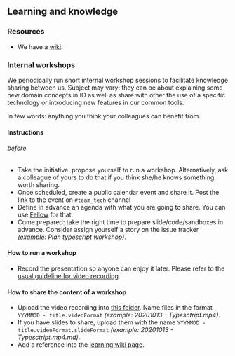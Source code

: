 ## Learning and knowledge

### Resources
* We have a [wiki](https://sites.google.com/pagopa.it/io-wiki/io-home).

### Internal workshops
We periodically run short internal workshop sessions to facilitate knowledge sharing between us.
Subject may vary: they can be about explaining some new domain concepts in IO as well as share with other the use of a specific technology or introducing new features in our common tools.

In few words: anything you think your colleagues can benefit from.
 

#### Instructions
###### before
* Take the initiative: propose yourself to run a workshop. Alternatively, ask a colleague of yours to do that if you think she/he knows something worth sharing. 
* Once scheduled, create a public calendar event and share it. Post the link to the event on `#team_tech` channel
* Define in advance an agenda with what you are going to share. You can use [Fellow](https://pagopa.fellow.app) for that.
* Come prepared: take the right time to prepare slide/code/sandboxes in advance. Consider assign yourself a story on the issue tracker _(example: Plan typescript workshop)_.
#### How to run a workshop
* Record the presentation so anyone can enjoy it later. Please refer to the [usual guideline for video recording](https://github.com/pagopa/io-handbook/blob/master/communication.md#video-recordings).
#### How to share the content of a workshop
* Upload the video recording into [this folder](https://drive.google.com/drive/u/0/folders/1sqSQ7qnqvtDte8joCWziYmTRWmKd7fdt). Name files in the format `YYYMMDD - title.videoFormat` _(example: 20201013 - Typesctript.mp4)_.
* If you have slides to share, upload them with the name `YYYMMDD - title.videoFormat.slideFormat` _(example: 20201013 - Typesctript.mp4.md)_.
* Add a reference into the [learning wiki page](https://sites.google.com/pagopa.it/io-wiki/io-home/learning).
